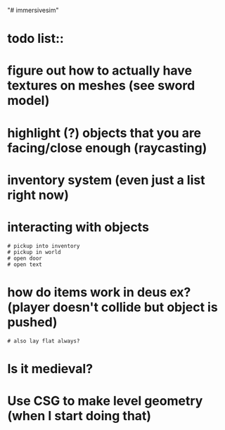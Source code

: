 "# immersivesim" 

# todo list::
	
# figure out how to actually have textures on meshes (see sword model)
# highlight (?) objects that you are facing/close enough (raycasting)
# inventory system (even just a list right now)
# interacting with objects
	# pickup into inventory
	# pickup in world
	# open door
	# open text
# how do items work in deus ex? (player doesn't collide but object is pushed)
	# also lay flat always?
# Is it medieval?
# Use CSG to make level geometry (when I start doing that)
